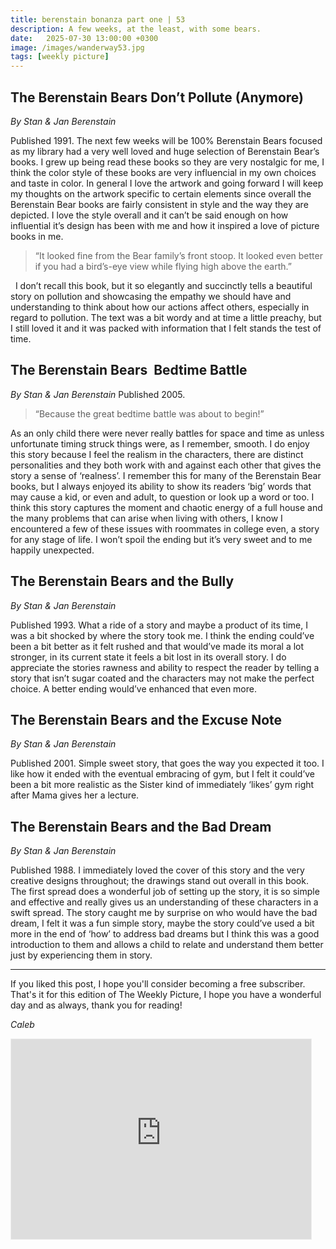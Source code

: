 ```yaml
---
title: berenstain bonanza part one | 53
description: A few weeks, at the least, with some bears.
date:   2025-07-30 13:00:00 +0300
image: /images/wanderway53.jpg
tags: [weekly picture]
---
```


## The Berenstain Bears Don’t Pollute (Anymore)
*By Stan & Jan Berenstain*

Published 1991. The next few weeks will be 100% Berenstain Bears focused as my library had a very well loved and huge selection of Berenstain Bear’s books. I grew up being read these books so they are very nostalgic for me, I think the color style of these books are very influencial in my own choices and taste in color. In general I love the artwork and going forward I will keep my thoughts on the artwork specific to certain elements since overall the Berenstain Bear books are fairly consistent in style and the way they are depicted. I love the style overall and it can’t be said enough on how influential it’s design has been with me and how it inspired a love of picture books in me. 
 
>“It looked fine from the Bear family’s front stoop. It looked even better if you had a bird’s-eye view while flying high above the earth.”
>
 
I don’t recall this book, but it so elegantly and succinctly tells a beautiful story on pollution and showcasing the empathy we should have and understanding to think about how our actions affect others, especially in regard to pollution. The text was a bit wordy and at time a little preachy, but I still loved it and it was packed with information that I felt stands the test of time. 
 
## The Berenstain Bears  Bedtime Battle
*By Stan & Jan Berenstain*
Published 2005. 
 
>“Because the great bedtime battle was about to begin!”
>

As an only child there were never really battles for space and time as unless unfortunate timing struck things were, as I remember, smooth. I do enjoy this story because I feel the realism in the characters, there are distinct personalities and they both work with and against each other that gives the story a sense of ‘realness’. I remember this for many of the Berenstain Bear books, but I always enjoyed its ability to show its readers ‘big’ words that may cause a kid, or even and adult, to question or look up a word or too. I think this story captures the moment and chaotic energy of a full house and the many problems that can arise when living with others, I know I encountered a few of these issues with roommates in college even, a story for any stage of life. I won’t spoil the ending but it’s very sweet and to me happily unexpected. 
 
## The Berenstain Bears and the Bully
*By Stan & Jan Berenstain*

Published 1993. What a ride of a story and maybe a product of its time, I was a bit shocked by where the story took me. I think the ending could’ve been a bit better as it felt rushed and that would’ve made its moral a lot stronger, in its current state it feels a bit lost in its overall story. I do appreciate the stories rawness and ability to respect the reader by telling a story that isn’t sugar coated and the characters may not make the perfect choice. A better ending would’ve enhanced that even more. 
 
## The Berenstain Bears and the Excuse Note
*By Stan & Jan Berenstain*

Published 2001. Simple sweet story, that goes the way you expected it too. I like how it ended with the eventual embracing of gym, but I felt it could’ve been a bit more realistic as the Sister kind of immediately ‘likes’ gym right after Mama gives her a lecture. 
 
## The Berenstain Bears and the Bad Dream
*By Stan & Jan Berenstain*

Published 1988. I immediately loved the cover of this story and the very creative designs throughout; the drawings stand out overall in this book. The first spread does a wonderful job of setting up the story, it is so simple and effective and really gives us an understanding of these characters in a swift spread. The story caught me by surprise on who would have the bad dream, I felt it was a fun simple story, maybe the story could’ve used a bit more in the end of ‘how’ to address bad dreams but I think this was a good introduction to them and allows a child to relate and understand them better just by experiencing them in story. 


***

If you liked this post, I hope you'll consider becoming a free subscriber. That's it for this edition of The Weekly Picture, I hope you have a wonderful day and as always, thank you for reading!

*Caleb*
    
<iframe src="https://thewanderway.substack.com/embed" width="480" height="320" style="border:1px solid #EEE; background:white;" frameborder="0" scrolling="no"></iframe>
